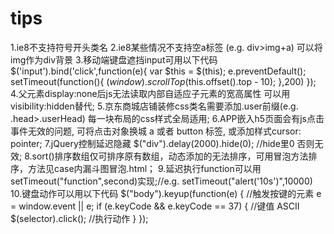 ﻿# tips

1.ie8不支持符号开头类名
2.ie8某些情况不支持空a标签 (e.g. div>img+a) 可以将img作为div背景
3.移动端键盘遮挡input可用以下代码
    $('input').bind('click',function(e){
        var $this = $(this);
        e.preventDefault();
        setTimeout(function(){
            $(window).scrollTop($this.offset().top - 10);
        },200)
    });
4.父元素display:none后js无法读取内部自适应子元素的宽高属性 可以用visibility:hidden替代;
5.京东商城店铺装修css类名需要添加.user前缀(e.g. .head>.userHead) 每一块布局的css样式全局适用;
6.APP嵌入h5页面会有js点击事件无效的问题, 可将点击对象换城 a 或者 button 标签, 或添加样式cursor: pointer;
7.jQuery控制延迟隐藏 $("div").delay(2000).hide(0); //hide里0 否则无效;
8.sort()排序数组仅可排序原有数组，动态添加的无法排序，可用冒泡方法排序，方法见case内漏斗图冒泡.html；
9.延迟执行function可以用setTimeout("function",second)实现;//e.g. setTimeout("alert('10s')",10000)
10.键盘动作可以用以下代码
    $("body").keyup(function(e) { //触发按键的元素
        e = window.event || e;
        if (e.keyCode && e.keyCode == 37) { //键值 ASCII
            $(selector).click(); //执行动作
        }
    });
